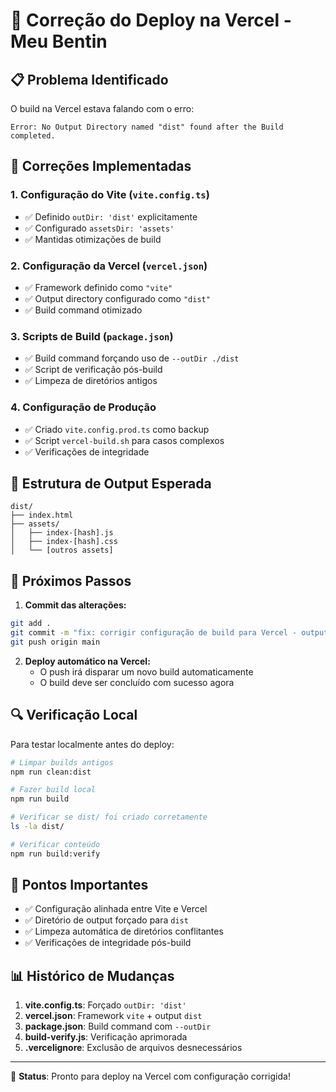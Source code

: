 # 🚀 Correção do Deploy na Vercel - Meu Bentin

## 📋 Problema Identificado

O build na Vercel estava falando com o erro:
```
Error: No Output Directory named "dist" found after the Build completed.
```

## 🔧 Correções Implementadas

### 1. Configuração do Vite (`vite.config.ts`)
- ✅ Definido `outDir: 'dist'` explicitamente
- ✅ Configurado `assetsDir: 'assets'`
- ✅ Mantidas otimizações de build

### 2. Configuração da Vercel (`vercel.json`)
- ✅ Framework definido como `"vite"`
- ✅ Output directory configurado como `"dist"`
- ✅ Build command otimizado

### 3. Scripts de Build (`package.json`)
- ✅ Build command forçando uso de `--outDir ./dist`
- ✅ Script de verificação pós-build
- ✅ Limpeza de diretórios antigos

### 4. Configuração de Produção
- ✅ Criado `vite.config.prod.ts` como backup
- ✅ Script `vercel-build.sh` para casos complexos
- ✅ Verificações de integridade

## 📁 Estrutura de Output Esperada

```
dist/
├── index.html
├── assets/
│   ├── index-[hash].js
│   ├── index-[hash].css
│   └── [outros assets]
```

## 🎯 Próximos Passos

1. **Commit das alterações:**
```bash
git add .
git commit -m "fix: corrigir configuração de build para Vercel - output directory"
git push origin main
```

2. **Deploy automático na Vercel:**
   - O push irá disparar um novo build automaticamente
   - O build deve ser concluído com sucesso agora

## 🔍 Verificação Local

Para testar localmente antes do deploy:

```bash
# Limpar builds antigos
npm run clean:dist

# Fazer build local
npm run build

# Verificar se dist/ foi criado corretamente
ls -la dist/

# Verificar conteúdo
npm run build:verify
```

## 🚨 Pontos Importantes

- ✅ Configuração alinhada entre Vite e Vercel
- ✅ Diretório de output forçado para `dist`
- ✅ Limpeza automática de diretórios conflitantes
- ✅ Verificações de integridade pós-build

## 📊 Histórico de Mudanças

1. **vite.config.ts**: Forçado `outDir: 'dist'`
2. **vercel.json**: Framework `vite` + output `dist`
3. **package.json**: Build command com `--outDir`
4. **build-verify.js**: Verificação aprimorada
5. **.vercelignore**: Exclusão de arquivos desnecessários

---

🎉 **Status**: Pronto para deploy na Vercel com configuração corrigida!